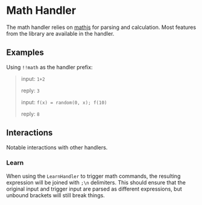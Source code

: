 # Math Handler

The math handler relies on [mathjs](http://mathjs.org/) for parsing and calculation. Most features from the library are
available in the handler.

## Examples

Using `!!math` as the handler prefix:

> input: `1+2`
>
> reply: `3`
>
> input: `f(x) = random(0, x); f(10)`
>
> reply: `8`

## Interactions

Notable interactions with other handlers.

### Learn

When using the `LearnHandler` to trigger math commands, the resulting expression will be joined with `;\n` delimiters.
This should ensure that the original input and trigger input are parsed as different expressions, but unbound brackets
will still break things.
